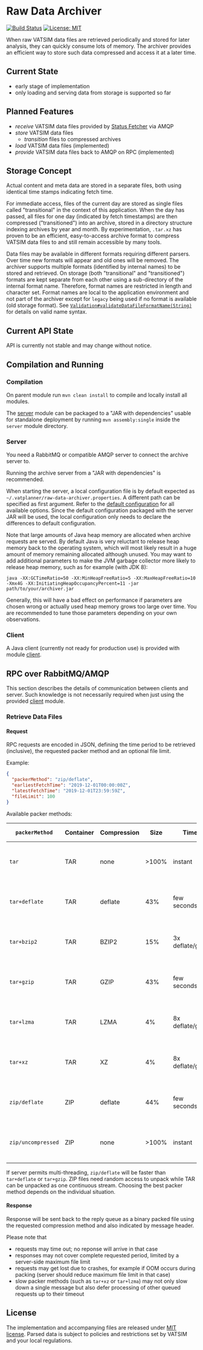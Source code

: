 # Raw Data Archiver

[![Build Status](https://travis-ci.com/vatplanner/raw-data-archiver.svg?branch=master)](https://travis-ci.com/vatplanner/raw-data-archiver)
[![License: MIT](https://img.shields.io/badge/license-MIT-blue.svg)](LICENSE.md)

When raw VATSIM data files are retrieved periodically and stored for later analysis, they can quickly consume lots of memory. The archiver provides an efficient way to store such data compressed and access it at a later time.

## Current State

- early stage of implementation
- only loading and serving data from storage is supported so far

## Planned Features

- *receive* VATSIM data files provided by [Status Fetcher](https://github.com/vatplanner/status-fetcher) via AMQP
- *store* VATSIM data files
  - *transition* files to compressed archives
- *load* VATSIM data files (implemented)
- *provide* VATSIM data files back to AMQP on RPC (implemented)

## Storage Concept

Actual content and meta data are stored in a separate files, both using identical time stamps indicating fetch time.

For immediate access, files of the current day are stored as single files called "transitional" in the context of this application. When the day has passed, all files for one day (indicated by fetch timestamps) are then compressed ("transitioned") into an archive, stored in a directory structure indexing archives by year and month. By experimentation, `.tar.xz` has proven to be an efficient, easy-to-access archive format to compress VATSIM data files to and still remain accessible by many tools.

Data files may be available in different formats requiring different parsers. Over time new formats will appear and old ones will be removed. The archiver supports multiple formats (identified by internal names) to be stored and retrieved. On storage (both "transitional" and "transitioned") formats are kept separate from each other using a sub-directory of the internal format name. Therefore, format names are restricted in length and character set. Format names are local to the application environment and not part of the archiver except for `legacy` being used if no format is available (old storage format). See [`Validation#validateDataFileFormatName(String)`](server/src/main/java/org/vatplanner/archiver/local/Validation.java) for details on valid name syntax.

## Current API State

API is currently not stable and may change without notice.

## Compilation and Running

### Compilation

On parent module run `mvn clean install` to compile and locally install all modules.

The [server](server) module can be packaged to a "JAR with dependencies" usable for standalone deployment by running `mvn assembly:single` inside the `server` module directory.

### Server

You need a RabbitMQ or compatible AMQP server to connect the archive server to.

Running the archive server from a "JAR with dependencies" is recommended.

When starting the server, a local configuration file is by default expected as `~/.vatplanner/raw-data-archiver.properties`. A different path can be specified as first argument. Refer to the [default configuration](server/src/main/resources/raw-data-archiver.properties) for all available options. Since the default configuration packaged with the server JAR will be used, the local configuration only needs to declare the differences to default configuration.

Note that large amounts of Java heap memory are allocated when archive requests are served. By default Java is very reluctant to release heap memory back to the operating system, which will most likely result in a huge amount of memory remaining allocated although unused. You may want to add additional parameters to make the JVM garbage collector more likely to release heap memory, such as for example (with JDK 8):

`java -XX:GCTimeRatio=50 -XX:MinHeapFreeRatio=5 -XX:MaxHeapFreeRatio=10 -Xmx4G -XX:InitiatingHeapOccupancyPercent=11 -jar path/to/your/archiver.jar`

Generally, this will have a bad effect on performance if parameters are chosen wrong or actually used heap memory grows too large over time. You are recommended to tune those parameters depending on your own observations.

### Client

A Java client (currently not ready for production use) is provided with module [client](client).

## RPC over RabbitMQ/AMQP

This section describes the details of communication between clients and server. Such knowledge is not necessarily required when just using the provided [client](client) module.

### Retrieve Data Files

#### Request

RPC requests are encoded in JSON, defining the time period to be retrieved (inclusive), the requested packer method and an optional file limit.

Example:

```json
{
  "packerMethod": "zip/deflate",
  "earliestFetchTime": "2019-12-01T00:00:00Z",
  "latestFetchTime": "2019-12-01T23:59:59Z",
  "fileLimit": 100
}
```

Available packer methods:

| `packerMethod`     | Container | Compression | Size  | Time            | Recommended Use                                                    |
| ------------------ | --------- | ----------- | ----- | --------------- | ------------------------------------------------------------------ |
| `tar`              | TAR       | none        | >100% | instant         | when RPC can be served locally or bandwidth is no concern          |
| `tar+deflate`      | TAR       | deflate     | 43%   | few seconds     | when reduction in size is sufficient, continuous stream            |
| `tar+bzip2`        | TAR       | BZIP2       | 15%   | 3x deflate/gzip | when higher reduction in size is needed and response can wait      |
| `tar+gzip`         | TAR       | GZIP        | 43%   | few seconds     | when reduction in size is sufficient, continuous stream            |
| `tar+lzma`         | TAR       | LZMA        | 4%    | 8x deflate/gzip | only if bandwidth is of high concern; response will take very long |
| `tar+xz`           | TAR       | XZ          | 4%    | 8x deflate/gzip | only if bandwidth is of high concern; response will take very long |
| `zip/deflate`      | ZIP       | deflate     | 44%   | few seconds     | when reduction in size is sufficient, needs full cache to read     |
| `zip/uncompressed` | ZIP       | none        | >100% | instant         | when RPC can be served locally or bandwidth is no concern          |

If server permits multi-threading, `zip/deflate` will be faster than `tar+deflate` or `tar+gzip`. ZIP files need random access to unpack while TAR can be unpacked as one continuous stream. Choosing the best packer method depends on the individual situation.

#### Response

Response will be sent back to the reply queue as a binary packed file using the requested compression method and also indicated by message header.

Please note that

 - requests may time out; no reponse will arrive in that case
 - responses may not cover complete requested period, limited by a server-side maximum file limit 
 - requests may get lost due to crashes, for example if OOM occurs during packing (server should reduce maximum file limit in that case)
 - slow packer methods (such as `tar+xz` or `tar+lzma`) may not only slow down a single message but also defer processing of other queued requests up to their timeout

## License

The implementation and accompanying files are released under [MIT license](LICENSE.md). Parsed data is subject to policies and restrictions set by VATSIM and your local regulations.
